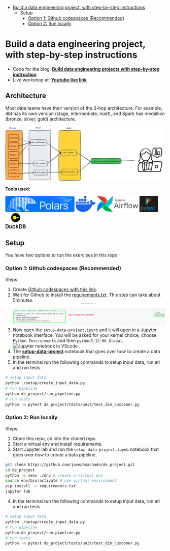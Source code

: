 
* [Build a data engineering project, with step-by-step instructions](#build-a-data-engineering-project-with-step-by-step-instructions)
     * [Setup](#setup)
          * [Option 1: Github codespaces (Recommended)](#option-1-github-codespaces-recommended)
          * [Option 2: Run locally](#option-2-run-locally)

# Build a data engineering project, with step-by-step instructions

* Code for the blog: **[Build data engineering projects with step-by-step instruction](https://www.startdataengineering.com/post/de-proj-step-by-step/)**
* Live workshop at: **[Youtube live link](https://www.youtube.com/live/bfiOLwp1aWM?feature=share)**

## Architecture

Most data teams have their version of the 3-hop architecture. For example, dbt has its own version (stage, intermediate, mart), and Spark has medallion (bronze, silver, gold) architecture.

![Data Flow](./assets/images/dep-arch.png)

**Tools used:**

[<img src="https://raw.githubusercontent.com/pola-rs/polars-static/master/banner/polars_github_banner.svg" height="50" alt="Polars logo" />](https://pola.rs/)
[<img src="./assets/images/docker.png" height="50" alt="Docker logo" />](https://www.docker.com/)
[<img src="./assets/images/airflow.png" height="50" alt="logo" />](https://airflow.apache.org/)
[<img src="./assets/images/pytest.png" height="50" alt="Pytest logo" />](https://docs.pytest.org/en/stable/)
[<img src="./assets/images/duckdb.png" height="50" alt="DuckDB logo" />](https://duckdb.org/)

## Setup

You have two options to run the exercises in this repo

### Option 1: Github codespaces (Recommended)

Steps:

1. Create [Github codespaces with this link](https://github.com/codespaces/new?skip_quickstart=true&machine=basicLinux32gb&repo=858828036&ref=main&devcontainer_path=.devcontainer%2Fdevcontainer.json&geo=UsWest).
2. Wait for Github to install the [requirements.txt](./requirements.txt). This step can take about 5minutes.
        ![installation](./assets/images/inst.png)
3. Now open the `setup-data-project.ipynb` and it will open in a Jupyter notebook interface. You will be asked for your kernel choice, choose `Python Environments` and then `python3.12.00 Global`.
        ![Jupyter notebook in VScode](./assets/images/vsjupy.png)
4. The **[setup-data-project](./setup-data-project.ipynb)** notebook that goes over how to create a data pipeline.
5. In the terminal run the following commands to setup input data, run etl and run tests.

```bash
# setup input data
python ./setup/create_input_data.py
# run pipeline
python de_project/run_pipeline.py
# run tests
python -m pytest de_project/tests/unit/test_dim_customer.py
```

### Option 2: Run locally

Steps:

1. Clone this repo, cd into the cloned repo
2. Start a virtual env and install requirements.
3. Start Jupyter lab and run the `setup-data-project.ipynb` notebook that goes over how to create a data pipeline.
```bash
git clone https://github.com/josephmachado/de_project.git
cd de_project 
python -m venv ./env # create a virtual env
source env/bin/activate # use virtual environment
pip install -r requirements.txt
jupyter lab
```
4. In the terminal run the following commands to setup input data, run etl and run tests.

```bash
# setup input data
python ./setup/create_input_data.py
# run pipeline
python de_project/run_pipeline.py
# run tests
python -m pytest de_project/tests/unit/test_dim_customer.py
```

